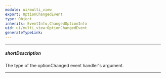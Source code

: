 ```yaml
---
module: ui/multi_view
export: OptionChangedEvent
type: Object
inherits: EventInfo,ChangedOptionInfo
uid: ui/multi_view:OptionChangedEvent
generateTypeLink: 
---
```

---
##### shortDescription
The type of the optionChanged event handler's argument.

---
<!-- Description goes here -->